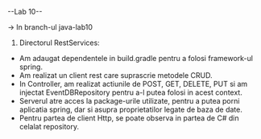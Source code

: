   --Lab 10--

  -> In branch-ul java-lab10
  1. Directorul RestServices:
  - Am adaugat dependentele in build.gradle pentru a folosi framework-ul spring.
  - Am realizat un client rest care suprascrie metodele CRUD.
  - In Controller, am realizat actiunile de POST, GET, DELETE, PUT si am injectat EventDBRepository pentru a-l putea folosi in acest context.
  - Serverul atre acces la package-urile utilizate, pentru a putea porni aplicatia spring, dar si asupra proprietatilor legate de baza de date.
  - Pentru partea de client Http, se poate observa in partea de C# din celalat repository.
